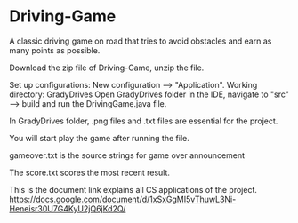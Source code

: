 # Driving-Game
A classic driving game on road that tries to avoid obstacles and earn as many points as possible.

Download the zip file of Driving-Game, unzip the file.

Set up configurations: New configuration --> "Application". 
Working directory: GradyDrives
Open GradyDrives folder in the IDE, navigate to "src" --> build and run the DrivingGame.java file.

In GradyDrives folder, .png files and .txt files are essential for the project.

You will start play the game after running the file.

gameover.txt is the source strings for game over announcement

The score.txt scores the most recent result.

This is the document link explains all CS applications of the project.
https://docs.google.com/document/d/1xSxGgMI5vThuwL3Ni-Heneisr30U7G4KyU2jQ6jKd2Q/
